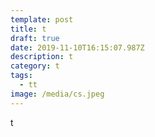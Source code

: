 ```yaml
---
template: post
title: t
draft: true
date: 2019-11-10T16:15:07.987Z
description: t
category: t
tags:
  - tt
image: /media/cs.jpeg
---
```

t
